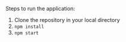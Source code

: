 
Steps to run the application:

1. Clone the repository in your local directory
2. ```npm install```
3. ```npm start```
